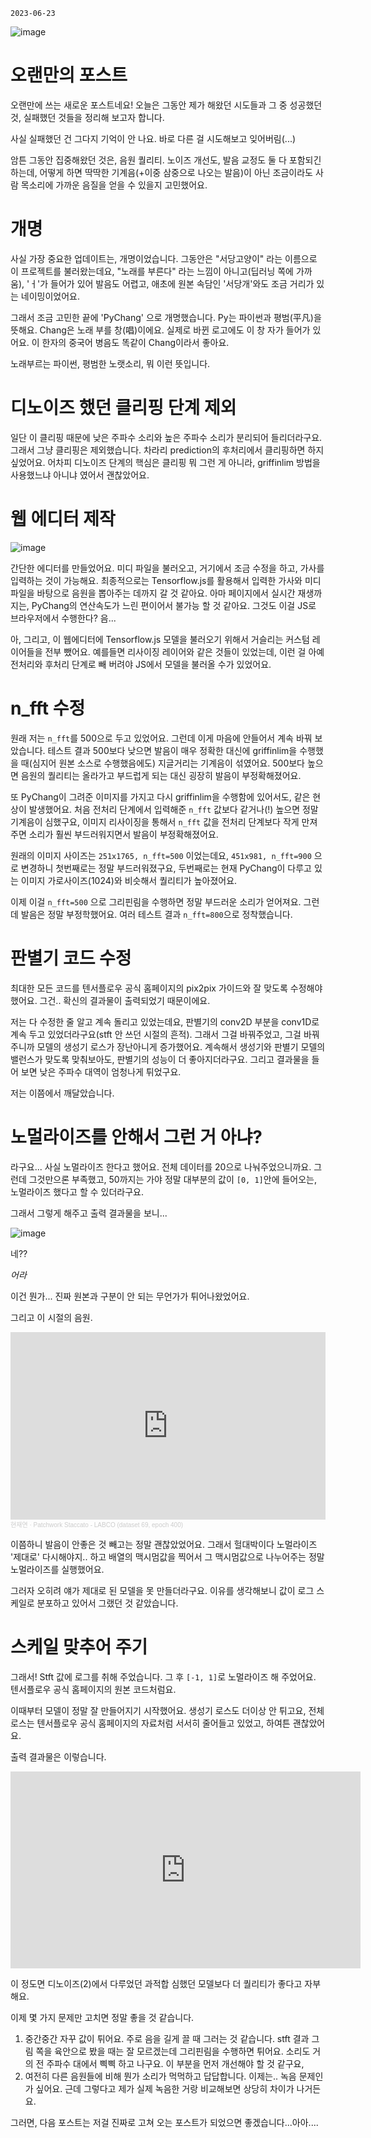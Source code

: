 
`2023-06-23`

![image](https://github.com/jyhyun1008/pychang/assets/93899740/76348541-9b82-4fab-973f-03fb4071b161)

# 오랜만의 포스트

오랜만에 쓰는 새로운 포스트네요! 오늘은 그동안 제가 해왔던 시도들과 그 중 성공했던 것, 실패했던 것들을 정리해 보고자 합니다.

사실 실패했던 건 그다지 기억이 안 나요. 바로 다른 걸 시도해보고 잊어버림(...)

암튼 그동안 집중해왔던 것은, 음원 퀄리티. 노이즈 개선도, 발음 교정도 둘 다 포함되긴 하는데, 어떻게 하면 딱딱한 기계음(+이중 삼중으로 나오는 발음)이 아닌 조금이라도 사람 목소리에 가까운 음질을 얻을 수 있을지 고민했어요.

# 개명

사실 가장 중요한 업데이트는, 개명이었습니다. 그동안은 "서당고양이" 라는 이름으로 이 프로젝트를 불러왔는데요, "노래를 부른다" 라는 느낌이 아니고(딥러닝 쪽에 가까움), 'ㅓ'가 들어가 있어 발음도 어렵고, 애초에 원본 속담인 '서당개'와도 조금 거리가 있는 네이밍이었어요.

그래서 조금 고민한 끝에 'PyChang' 으로 개명했습니다. Py는 파이썬과 평범(平凡)을 뜻해요. Chang은 노래 부를 창(唱)이에요. 실제로 바뀐 로고에도 이 창 자가 들어가 있어요. 이 한자의 중국어 병음도 똑같이 Chang이라서 좋아요. 

노래부르는 파이썬, 평범한 노랫소리, 뭐 이런 뜻입니다.

# 디노이즈 했던 클리핑 단계 제외

일단 이 클리핑 때문에 낮은 주파수 소리와 높은 주파수 소리가 분리되어 들리더라구요. 그래서 그냥 클리핑은 제외했습니다. 차라리 prediction의 후처리에서 클리핑하면 하지 싶었어요. 어차피 디노이즈 단계의 핵심은 클리핑 뭐 그런 게 아니라, griffinlim 방법을 사용했느냐 아니냐 였어서 괜찮았어요.

# 웹 에디터 제작

![image](https://github.com/jyhyun1008/pychang/assets/93899740/b8ba1d1e-d37d-48c1-8ee4-177b780f5f87)

간단한 에디터를 만들었어요. 미디 파일을 불러오고, 거기에서 조금 수정을 하고, 가사를 입력하는 것이 가능해요. 최종적으로는 Tensorflow.js를 활용해서 입력한 가사와 미디파일을 바탕으로 음원을 뽑아주는 데까지 갈 것 같아요. 아마 페이지에서 실시간 재생까지는, PyChang의 연산속도가 느린 편이어서 불가능 할 것 같아요. 그것도 이걸 JS로 브라우저에서 수행한다? 음...

아, 그리고, 이 웹에디터에 Tensorflow.js 모델을 불러오기 위해서 거슬리는 커스텀 레이어들을 전부 뺐어요. 예를들면 리사이징 레이어와 같은 것들이 있었는데, 이런 걸 아예 전처리와 후처리 단계로 빼 버려야 JS에서 모델을 불러올 수가 있었어요.

# n_fft 수정

원래 저는 `n_fft`를 500으로 두고 있었어요. 그런데 이게 마음에 안들어서 계속 바꿔 보았습니다. 테스트 결과 500보다 낮으면 발음이 매우 정확한 대신에 griffinlim을 수행했을 때(심지어 원본 소스로 수행했음에도) 지글거리는 기계음이 섞였어요. 500보다 높으면 음원의 퀄리티는 올라가고 부드럽게 되는 대신 굉장히 발음이 부정확해졌어요.

또 PyChang이 그려준 이미지를 가지고 다시 griffinlim을 수행함에 있어서도, 같은 현상이 발생했어요. 처음 전처리 단계에서 입력해준 `n_fft` 값보다 같거나(!) 높으면 정말 기계음이 심했구요, 이미지 리사이징을 통해서 `n_fft` 값을 전처리 단계보다 작게 만져주면 소리가 훨씬 부드러워지면서 발음이 부정확해졌어요.

원래의 이미지 사이즈는 `251x1765, n_fft=500` 이었는데요, `451x981, n_fft=900` 으로 변경하니 첫번째로는 정말 부드러워졌구요, 두번째로는 현재 PyChang이 다루고 있는 이미지 가로사이즈(1024)와 비슷해서 퀄리티가 높아졌어요.

이제 이걸 `n_fft=500` 으로 그리핀림을 수행하면 정말 부드러운 소리가 얻어져요. 그런데 발음은 정말 부정학했어요. 여러 테스트 결과 `n_fft=800`으로 정착했습니다.

# 판별기 코드 수정

최대한 모든 코드를 텐서플로우 공식 홈페이지의 pix2pix 가이드와 잘 맞도록 수정해야 했어요. 그건.. 확신의 결과물이 출력되었기 때문이에요.

저는 다 수정한 줄 알고 계속 돌리고 있었는데요, 판별기의 conv2D 부분을 conv1D로 계속 두고 있었더라구요(stft 안 쓰던 시절의 흔적). 그래서 그걸 바꿔주었고, 그걸 바꿔주니까 모델의 생성기 로스가 장난아니게 증가했어요. 계속해서 생성기와 판별기 모델의 밸런스가 맞도록 맞춰보아도, 판별기의 성능이 더 좋아지더라구요. 그리고 결과물을 들어 보면 낮은 주파수 대역이 엄청나게 튀었구요.

저는 이쯤에서 깨달았습니다.

# 노멀라이즈를 안해서 그런 거 아냐?

라구요... 사실 노멀라이즈 한다고 했어요. 전체 데이터를 20으로 나눠주었으니까요. 그런데 그것만으론 부족했고, 50까지는 가야 정말 대부분의 값이 `[0, 1]`안에 들어오는, 노멀라이즈 했다고 할 수 있더라구요.

그래서 그렇게 해주고 출력 결과물을 보니...

![image](https://github.com/jyhyun1008/pychang/assets/93899740/49f2194f-1400-48a7-975d-6c57e12b6685)

네??

*어라*

이건 뭔가... 진짜 원본과 구분이 안 되는 무언가가 튀어나왔었어요.

그리고 이 시절의 음원.

<iframe width="100%" height="300" scrolling="no" frameborder="no" allow="autoplay" src="https://w.soundcloud.com/player/?url=https%3A//api.soundcloud.com/tracks/1546480369%3Fsecret_token%3Ds-HtRxA9rv7OZ&color=%23ff5500&auto_play=false&hide_related=false&show_comments=true&show_user=true&show_reposts=false&show_teaser=true&visual=true"></iframe><div style="font-size: 10px; color: #cccccc;line-break: anywhere;word-break: normal;overflow: hidden;white-space: nowrap;text-overflow: ellipsis; font-family: Interstate,Lucida Grande,Lucida Sans Unicode,Lucida Sans,Garuda,Verdana,Tahoma,sans-serif;font-weight: 100;"><a href="https://soundcloud.com/1h0e8azfju5x" title="현재연" target="_blank" style="color: #cccccc; text-decoration: none;">현재연</a> · <a href="https://soundcloud.com/1h0e8azfju5x/patchwork-staccato-labco-dataset-69-epoch-400/s-HtRxA9rv7OZ" title="Patchwork Staccato - LABCO (dataset 69, epoch 400)" target="_blank" style="color: #cccccc; text-decoration: none;">Patchwork Staccato - LABCO (dataset 69, epoch 400)</a></div>

이쯤하니 발음이 안좋은 것 빼고는 정말 괜찮았었어요. 그래서 헐대박이다 노멀라이즈 '제대로' 다시해야지.. 하고 배열의 맥시멈값을 찍어서 그 맥시멈값으로 나누어주는 정말 노멀라이즈를 실행했어요.

그러자 오히려 얘가 제대로 된 모델을 못 만들더라구요. 이유를 생각해보니 값이 로그 스케일로 분포하고 있어서 그랬던 것 같았습니다.

# 스케일 맞추어 주기

그래서! Stft 값에 로그를 취해 주었습니다. 그 후 `[-1, 1]`로 노멀라이즈 해 주었어요. 텐서플로우 공식 홈페이지의 원본 코드처럼요.

이때부터 모델이 정말 잘 만들어지기 시작했어요. 생성기 로스도 더이상 안 튀고요, 전체 로스는 텐서플로우 공식 홈페이지의 자료처럼 서서히 줄어들고 있었고, 하여튼 괜찮았어요.

출력 결과물은 이렇습니다.

<iframe width="560" height="315" class="youtube" src="https://www.youtube.com/embed/0bCSZ1WOfzw" title="YouTube video player" frameborder="0" allow="accelerometer; autoplay; clipboard-write; encrypted-media; gyroscope; picture-in-picture; web-share" allowfullscreen></iframe>

이 정도면 디노이즈(2)에서 다루었던 과적합 심했던 모델보다 더 퀄리티가 좋다고 자부해요.

이제 몇 가지 문제만 고치면 정말 좋을 것 같습니다.

1. 중간중간 자꾸 값이 튀어요. 주로 음을 길게 끌 때 그러는 것 같습니다. stft 결과 그림 쪽을 육안으로 봤을 때는 잘 모르겠는데 그리핀림을 수행하면 튀어요. 소리도 거의 전 주파수 대에서 삑삑 하고 나구요. 이 부분을 먼저 개선해야 할 것 같구요,
2. 여전히 다른 음원들에 비해 뭔가 소리가 먹먹하고 답답합니다. 이제는.. 녹음 문제인가 싶어요. 근데 그렇다고 제가 실제 녹음한 거랑 비교해보면 상당히 차이가 나거든요.

그러면, 다음 포스트는 저걸 진짜로 고쳐 오는 포스트가 되었으면 좋겠습니다...아아....
